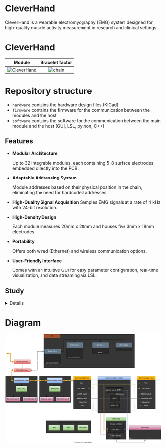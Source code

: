 # CleverHand
CleverHand is a wearable electromyography (EMG) system designed for high-quality muscle activity measurement in research and clinical settings. 

# CleverHand
Module        |  Bracelet factor
:-------------------------:|:-------------------------:
![CleverHand](https://github.com/Aightech/CleverHand-hardware/blob/main/docs/anim.gif) |  ![chain](https://github.com/Aightech/CleverHand-hardware/blob/main/docs/bracelet_one.png)

# Repository structure
- `hardware` contains the hardware design files (KiCad)
- `firmware` contains the firmware for the communication between the modules and the host
- `software` contains the software for the communication between the main module and the host (GUI, LSL, python, C++)


## Features
- **Modular Architecture**
    
    Up to 32 integrable modules, each containing 5-8 surface electrodes embedded directly into the PCB.

- **Adaptable Addressing System**

    Module addresses based on their physical position in the chain, eliminating the need for hardcoded addresses.

 - **High-Quality Signal Acquisition**
    Samples EMG signals at a rate of 4 kHz with 24-bit resolution.

-  **High-Density Design** 

    Each module measures 20mm x 20mm and houses five 3mm x 18mm electrodes.

-  **Portability**

    Offers both wired (Ethernet) and wireless communication options.

-  **User-Friendly Interface**
        
    Comes with an intuitive GUI for easy parameter configuration, real-time visualization, and data streaming via LSL.


## Study
<details><summary>Details</summary>
<p>

#### Motivation
Electromyography (EMG) is a technique used to measure the electrical activity of muscles. It is widely used in the field of human-machine interaction, as it provides a non-invasive method of monitoring muscle activity. For example, EMG can be used to control prosthetic devices, allowing amputees to regain some of their lost functionality. EMG can also be used to control exoskeletons, allowing for the restoration of motor function in patients with neurological disorders. In addition, EMG is used in the field of sports science to monitor muscle activity during physical activity. 

#### Context
Current devices used for EMG signal acquisition are often bulky and expensive or lack the necessary features to meet the needs of researchers and clinicians. 

##### Wearable EMG devices

| Device | Price | Electrodes | Sampling rate | Resolution | Comments |
| --- | --- | --- | --- | --- | --- |
| Myoband | 200\$ | 8 bipolar electrodes | 200 Hz | 8-bit | It was very handy and easy to use for experiments as the users just had to put it on their arm and it was ready to use. Unfortunately, the Myoband is no longer available for purchase. |
| MyoWare EMG Sensor | 40\$ | 3 bipolar electrodes | 200 Hz | 10-bit  | The MyoWare EMG Sensor is a low-cost EMG sensor that can be used to measure muscle activity. It is a good option for prototyping, but it lacks the necessary features for research and clinical applications. |
| Delsys Trigno Avanti | 2000\$ | 16 bipolar electrodes | 2000 Hz | 16-bit | The Delsys Trigno Avanti is a high-end EMG system that offers a wide range of features. It is a good option for research and clinical applications, but it is expensive and not very portable. |


##### Non-wearable EMG devices

| Device | Price | Electrodes | Sampling rate | Resolution | Comments |
| --- | --- | --- | --- | --- | --- |
| OT Bioelettronica Sessanta Quattro | 10000\$ | 64 monopolar electrodes | 2000 Hz | 24-bit | The Sessanta Quattro is a high-end EMG system that offers a wide range of features. It is a good option for research and clinical applications, but it is very expensive. |
| Delsys Trigno Wireless System | ? | 32 monopolar electrodes | ? | ? | The Trigno Wireless System is a high-end EMG system that offers a wide range of features. It is a good option for research and clinical applications, but it is very expensive. |
| OT Bioelettronica Muovi+ | 25000\$ | 4x32 monopolar electrodes | 2000 Hz | 24-bit | The Muovi+ is a high-end EMG system that offers a wide range of features. It is a good option for research and clinical applications, but it is very expensive|
| OT Bioelettronica Quattrocento | 50000\$ | 382 monopolar electrodes | 2000 Hz | 24-bit | The Quattrocento is a high-end EMG system that offers a wide range of features. It is a good option for research and clinical applications, but it is very expensive. |


#### Approach

Our system features a modular architecture, allowing for the integration of 1 to 32 modules. Standard modules house ADS1293 or ADS1298 EMG acquisitions chip, enabling the sampling of 3 to 8 channels of EMG data at a rate of 4 kHz with a 24-bit resolution. 

To achieve a high-density design, the bottom layer of the PCB contains eight gold-plated areas (3mm x 18mm) that can serve as electrodes. This high-density design, with a module size of 20mm x 20mm, facilitates precise and detailed analysis of muscle activation patterns, especially in applications that require high spatial resolution.

To ensure the versatility of the modules it is also posible to use the gold plated electrodes to mount adpters for other type of electrodes (jack connector, snap connector, flex electrodes).

 The addressing system employed by the device is adaptable, with the address of each module determined by its physical position in the chain. This design eliminates the need for hardcoded addresses and simplifies the overall usage. 

| Module | Price | Electrodes | Sampling rate | Resolution |
| --- | --- | --- | --- | --- | 
| CleverHand | 200\$ | 16x8 monopolar/bipolar electrodes | 4 kHz | 24-bit |

##### Additional features

| Feature | Description |
| --- | --- |
| Modular | 1 to 32 modules per device |
| Visual | 2 RGB LEDs per module|
| IMU | Can be equipped with an IMU module|
| Electrotactile | Can be equipped with an electrotactile module|
| Vibrotactile | Can be equipped with a vibrotactile actuator|
| Communication | Wireless (Bluetooth, WiFi, LORA, ...) or wired (USB, Ethernet, ...) |
| Attachments | Standard, bracelet, mesh|
| Interface | GUI, LSL, python, C++ |

 </p>
</details>

# Diagram
![CleverHand](docs/diagram.svg)



